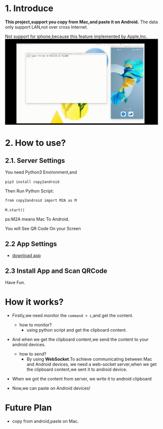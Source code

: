# 1. Introduce

**This project,support you copy from Mac,and paste it on Android.**  The data only support LAN,not
over cross Internet.

Not support for iphone,because this feature implemented by Apple,Inc.
![](./img/sample.gif)

# 2. How to use?
## 2.1. Server Settings
You need Python3 Environment,and

`pip3 install copy2android`

Then Run Python Script:
```
from copy2android import M2A as M

M.start()
```
ps:M2A means Mac To Android.


 You will See QR Code On your Screen

## 2.2 App Settings
- [download app](https://raw.githubusercontent.com/loyal888/copy2android/master/android/app-release.apk)

## 2.3 Install App and Scan QRCode
Have Fun.

# How it works?

- Firstly,we need monitor the `command + c`,and get the content.

  - how to monitor?
    - using python script and get the clipboard content.
- And when we get the clipboard content,we send the content to your android devices.

  - how to send?
    - By using **WebSocket**.To achieve communicating between Mac and Android devices, we need a
      web-socket server,when we get the clipboard content,we sent it to android device.
- When we got the content from server, we write it to android clipboard
- Now,we can paste on Android devices!

# Future Plan

- copy from android,paste on Mac.

